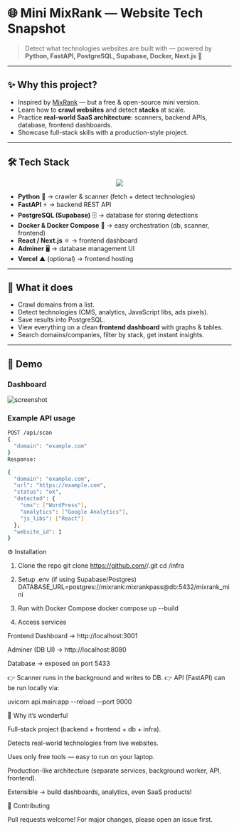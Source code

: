# 🌐 Mini MixRank — Website Tech Snapshot

> Detect what technologies websites are built with — powered by **Python, FastAPI, PostgreSQL, Supabase, Docker, Next.js** 🚀

---

## ✨ Why this project?
- Inspired by [MixRank](https://mixrank.com/) — but a free & open-source mini version.  
- Learn how to **crawl websites** and detect **stacks** at scale.  
- Practice **real-world SaaS architecture**: scanners, backend APIs, database, frontend dashboards.  
- Showcase full-stack skills with a production-style project.  

---

## 🛠️ Tech Stack  

<p align="center">
  <img src="https://skillicons.dev/icons?i=python,fastapi,postgresql,docker,react,nextjs,vercel,github" />
</p>

- **Python** 🐍 → crawler & scanner (fetch + detect technologies)  
- **FastAPI** ⚡ → backend REST API  
- **PostgreSQL (Supabase)** 🗄️ → database for storing detections  
- **Docker & Docker Compose** 🐳 → easy orchestration (db, scanner, frontend)  
- **React / Next.js** ⚛️ → frontend dashboard  
- **Adminer** 🖥️ → database management UI  
- **Vercel** ▲ (optional) → frontend hosting  

---

## 🚀 What it does
- Crawl domains from a list.  
- Detect technologies (CMS, analytics, JavaScript libs, ads pixels).  
- Save results into PostgreSQL.  
- View everything on a clean **frontend dashboard** with graphs & tables.  
- Search domains/companies, filter by stack, get instant insights.  

---

## 📸 Demo

### Dashboard  
![screenshot](docs/dashboard.png) <!-- Add a real screenshot path -->

### Example API usage  
```bash
POST /api/scan
{
  "domain": "example.com"
}
Response:

{
  "domain": "example.com",
  "url": "https://example.com",
  "status": "ok",
  "detected": {
    "cms": ["WordPress"],
    "analytics": ["Google Analytics"],
    "js_libs": ["React"]
  },
  "website_id": 1
}
```
⚙️ Installation
1. Clone the repo
git clone https://github.com/<your-username>/<repo-name>.git
cd <repo-name>/infra

2. Setup .env (if using Supabase/Postgres)
DATABASE_URL=postgres://mixrank:mixrankpass@db:5432/mixrank_mini

3. Run with Docker Compose
docker compose up --build

4. Access services

Frontend Dashboard → http://localhost:3001

Adminer (DB UI) → http://localhost:8080

Database → exposed on port 5433

👉 Scanner runs in the background and writes to DB.
👉 API (FastAPI) can be run locally via:

uvicorn api.main:app --reload --port 9000

🌟 Why it’s wonderful

Full-stack project (backend + frontend + db + infra).

Detects real-world technologies from live websites.

Uses only free tools — easy to run on your laptop.

Production-like architecture (separate services, background worker, API, frontend).

Extensible → build dashboards, analytics, even SaaS products!

🤝 Contributing

Pull requests welcome! For major changes, please open an issue first.
